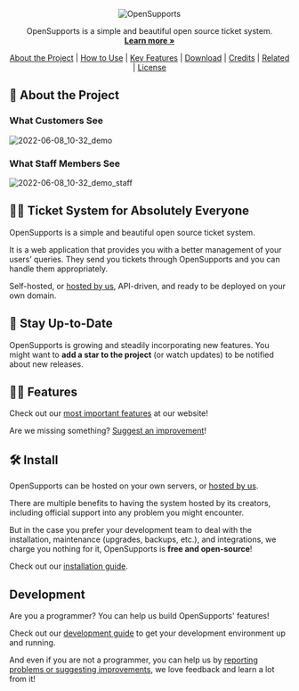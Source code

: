 <div align="center">

![OpenSupports](https://user-images.githubusercontent.com/25920622/172173126-f0a07319-0cc2-409b-aa22-120187fa4541.png)

OpenSupports is a simple and beautiful open source ticket system. <br />
<a href="https://www.opensupports.com/"><strong>Learn more »</strong></a>
<br />
<p align="center">
  <a href="#about-the-project">About the Project</a> |
  <a href="#how-to-use">How to Use</a> |
  <a href="#key-features">Key Features</a> |
  <a href="#download">Download</a> |
  <a href="#credits">Credits</a> |
  <a href="#related">Related</a> |
  <a href="#license">License</a>
</p>

</div>

## 🌱 About the Project

### What Customers See

![2022-06-08_10-32_demo](https://user-images.githubusercontent.com/25920622/172630004-988c914b-918e-455c-be48-11f96a00611e.gif)

### What Staff Members See

![2022-06-08_10-32_demo_staff](https://user-images.githubusercontent.com/25920622/172867706-3669c7db-ef86-48df-92a9-8c2bfb19f622.gif)

## 🙌🏼 Ticket System for Absolutely Everyone

OpenSupports is a simple and beautiful open source ticket system.

It is a web application that provides you with a better management of your users’ queries. They send you tickets through OpenSupports and you can handle them appropriately.

Self-hosted, or [hosted by us](https://www.opensupports.com/pricing/), API-driven, and ready to be deployed on your own domain.

## 🧐 Stay Up-to-Date

OpenSupports is growing and steadily incorporating new features. You might want to **add a star to the project** (or watch updates) to be notified about new releases.

## 💪🏼 Features

Check out our [most important features](https://opensupports.com/features) at our website!

Are we missing something? [Suggest an improvement](https://github.com/opensupports/opensupports/issues/new)!

## 🛠 Install

OpenSupports can be hosted on your own servers, or [hosted by us](https://www.opensupports.com/pricing/).

There are multiple benefits to having the system hosted by its creators, including official support into any problem you might encounter.

But in the case you prefer your development team to deal with the installation, maintenance (upgrades, backups, etc.), and integrations, we charge you nothing for it, OpenSupports is **free and open-source**!

Check out our [installation guide](https://docs.opensupports.com/guides/installation/).

## Development

Are you a programmer? You can help us build OpenSupports' features!

Check out our [development guide](./DEVELOPMENT.md) to get your development environment up and running.

And even if you are not a programmer, you can help us by [reporting problems or suggesting improvements](https://github.com/opensupports/opensupports/issues/new), we love feedback and learn a lot from it!
